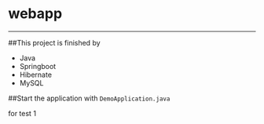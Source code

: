 # webapp
***

##This project is finished by
- Java
- Springboot
- Hibernate
- MySQL

##Start the application with
```DemoApplication.java```

for test 1